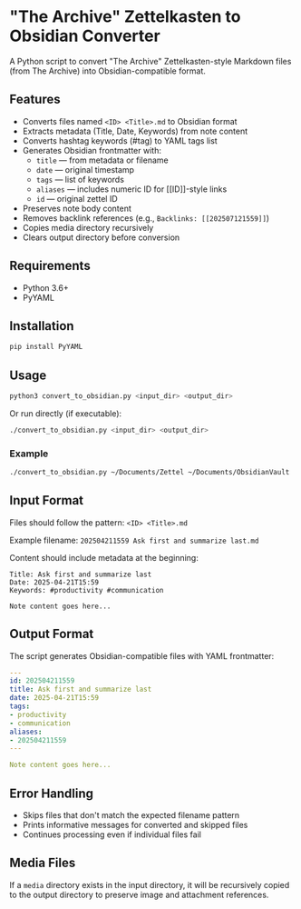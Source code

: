 # "The Archive" Zettelkasten to Obsidian Converter

A Python script to convert "The Archive" Zettelkasten-style Markdown files (from The Archive) into Obsidian-compatible format.

## Features

- Converts files named `<ID> <Title>.md` to Obsidian format
- Extracts metadata (Title, Date, Keywords) from note content
- Converts hashtag keywords (#tag) to YAML tags list
- Generates Obsidian frontmatter with:
  - `title` — from metadata or filename
  - `date` — original timestamp
  - `tags` — list of keywords
  - `aliases` — includes numeric ID for [[ID]]-style links
  - `id` — original zettel ID
- Preserves note body content
- Removes backlink references (e.g., `Backlinks: [[202507121559]]`)
- Copies media directory recursively
- Clears output directory before conversion

## Requirements

- Python 3.6+
- PyYAML

## Installation

```bash
pip install PyYAML
```

## Usage

```bash
python3 convert_to_obsidian.py <input_dir> <output_dir>
```

Or run directly (if executable):

```bash
./convert_to_obsidian.py <input_dir> <output_dir>
```

### Example

```bash
./convert_to_obsidian.py ~/Documents/Zettel ~/Documents/ObsidianVault
```

## Input Format

Files should follow the pattern: `<ID> <Title>.md`

Example filename: `202504211559 Ask first and summarize last.md`

Content should include metadata at the beginning:
```
Title: Ask first and summarize last
Date: 2025-04-21T15:59
Keywords: #productivity #communication

Note content goes here...
```

## Output Format

The script generates Obsidian-compatible files with YAML frontmatter:

```yaml
---
id: 202504211559
title: Ask first and summarize last
date: 2025-04-21T15:59
tags:
- productivity
- communication
aliases:
- 202504211559
---

Note content goes here...
```

## Error Handling

- Skips files that don't match the expected filename pattern
- Prints informative messages for converted and skipped files
- Continues processing even if individual files fail

## Media Files

If a `media` directory exists in the input directory, it will be recursively copied to the output directory to preserve image and attachment references.
